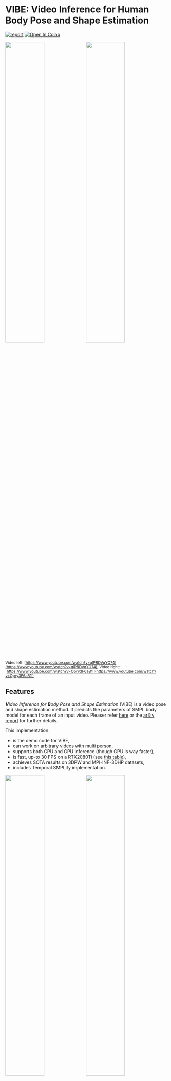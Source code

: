 # VIBE: Video Inference for Human Body Pose and Shape Estimation
[![report](https://img.shields.io/badge/arxiv-report-red)]() [![Open In Colab](https://colab.research.google.com/assets/colab-badge.svg)](https://colab.research.google.com/drive/1dFfwxZ52MN86FA6uFNypMEdFShd2euQA)

<p float="center">
  <img src="https://s5.gifyu.com/images/ezgif-6-fb456de304c9.gif" width="49%" />
  <img src="https://s5.gifyu.com/images/ezgif.com-optimize6d7c4d9d7251b20a.gif" width="49%" />
</p>

<sub>Video left: [https://www.youtube.com/watch?v=qlPRDVqYO74](https://www.youtube.com/watch?v=qlPRDVqYO74), Video right: [https://www.youtube.com/watch?v=Opry3F6aB1I](https://www.youtube.com/watch?v=Opry3F6aB1I)
</sub>

## Features

_**V**ideo **I**nference for **B**ody Pose and Shape **E**stimation_ (VIBE) is a video pose and shape estimation method.
It predicts the parameters of SMPL body model for each frame of an input video. Pleaser refer [here](README.md#vibe-model) 
or the [arXiv report]() for further details.

This implementation:

- is the demo code for VIBE,
- can work on arbitrary videos with multi person,
- supports both CPU and GPU inference (though GPU is way faster),
- is fast, up-to 30 FPS on a RTX2080Ti (see [this table](doc/demo.md#runtime-performance)),
- achieves SOTA results on 3DPW and MPI-INF-3DHP datasets,
- includes Temporal SMPLify implementation.

<p float="center">
  <img src="https://s5.gifyu.com/images/method_v2.gif" width="49%" />
  <img src="https://s5.gifyu.com/images/parkour.gif" width="49%" />
</p>


## Getting Started
VIBE has been implemented and tested on Ubuntu 18.04 with python >= 3.7. It supports both GPU and CPU inference.
If you don't have a suitable device, try running our Colab demo. 

Clone the repo:
```bash
git clone https://github.com/mkocabas/VIBE.git
```

Install the requirements using `pip` or `conda`:
```bash
# pip
bash install_pip.sh

# conda
bash install_conda.sh
```

## Running the Demo

We have prepared a nice demo code to run VIBE on arbitrary videos. 
First, you need download the required data(i.e our trained model and SMPL model parameters). To do this you can just run:

```bash
bash prepare_data.sh
```

Then, running the demo is as simple as this:

```bash
# Run on a local video
python demo.py --vid_file sample_video.mp4 --output_folder output/ --display

# Run on a YouTube video
python demo.py --vid_file https://www.youtube.com/watch?v=c4DAnQ6DtF8 --output_folder output/ --display
```

Refer to [`doc/demo.md`](doc/demo.md) for more details about the demo code.

## Google Colab
If you do not have a suitable environment to run this projects then you could give Google Colab a try. 
It allows you to run the project in the cloud, free of charge. You may try our Colab demo using the notebook we prepare: 
[![Open In Colab](https://colab.research.google.com/assets/colab-badge.svg)](https://colab.research.google.com/drive/1dFfwxZ52MN86FA6uFNypMEdFShd2euQA)

## Evaluation

Here we compare VIBE with recent state-of-the-art methods on 3D pose estimation datasets. Evaluation metric is
Procrustes Aligned Mean Per Joint Position Error (PA-MPJPE) in mm.

| Models         | 3DPW &#8595; | MPI-INF-3DHP &#8595; | H36M &#8595; |
|----------------|:----:|:------------:|:----:|
| SPIN           | 59.2 |     67.5     | **41.1** |
| Temporal HMR   | 76.7 |     89.8     | 56.8 |
| VIBE           | 56.5 |     **63.4**     | 41.5 |
| VIBE + 3DPW    | **51.9** |     64.6     | 41.4 |

## Citation

```bibtex
@inproceedings{kocabas2019vibe,
  title={VIBE: Video Inference for Human Body Pose and Shape Estimation},
  author={Kocabas, Muhammed and Athanasiou, Nikos and Black, Michael J.},
  journal={arXiv preprint arXiv:1912.00000},
  year={2019}
}
```

## License

Software Copyright License for **non-commercial scientific research purposes**. Please read carefully the terms 
and conditions and any accompanying documentation before you download and/or use VIBE. By downloading and/or using 
the Model & Software (including downloading, cloning, installing, and any other use of this github repository), 
you acknowledge that you have read these terms and conditions, understand them, and agree to be bound by them. 
If you do not agree with these terms and conditions, you must not download and/or use the Model & Software. 
Any infringement of the terms of this agreement will automatically terminate your rights under this License.


## References
We indicate if a function or script is borrowed externally inside each file. Here are some great resources we 
benefit:

- Pretrained HMR and some functions are borrowed from [SPIN](https://github.com/nkolot/SPIN).
- SMPL models and layer is from [SMPL-X model](https://github.com/vchoutas/smplx).
- Some functions are borrowed from [Temporal HMR](https://github.com/akanazawa/human_dynamics).
- Some functions are borrowed from [HMR-pytorch](https://github.com/MandyMo/pytorch_HMR).
- Some functions are borrowed from [Kornia](https://github.com/kornia/kornia).
- Pose tracker is from [STAF](https://github.com/soulslicer/openpose/tree/staf).

